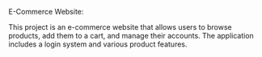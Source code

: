  E-Commerce Website:

This project is an e-commerce website that allows users to browse products, add them to a cart, and manage their accounts. 
The application includes a login system and various product features.
